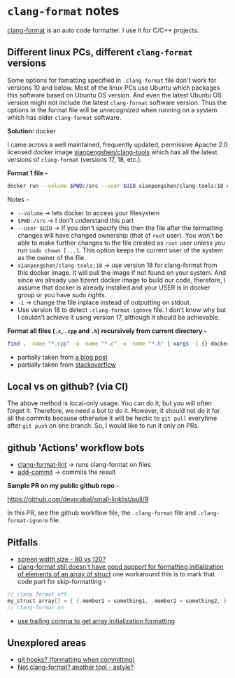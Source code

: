 # `clang-format` notes

[clang-format](https://clang.llvm.org/docs/ClangFormat.html) is an auto code formatter. I use it for C/C++ projects.


## Different linux PCs, different `clang-format` versions 

Some options for fomatting specified in `.clang-format` file don't work for versions 10 and below. Most of the linux PCs use Ubuntu which packages this software based on Ubuntu OS version. And even the latest Ubuntu OS version might not include the latest `clang-format` software version. Thus the options in the format file will be *unrecognized* when running on a system which has older `clang-format` software.

**Solution:** docker

I came across a well maintained, frequently updated, permissive Apache 2.0 licensed docker image [xianpengshen/clang-tools](https://hub.docker.com/r/xianpengshen/clang-tools) which has all the latest versions of `clang-format` (versions 17, 18, etc.).


**Format 1 file -**

```bash
docker run --volume $PWD:/src --user $UID xianpengshen/clang-tools:18 clang-format -i list.c
```

Notes -  

- `--volume` -> lets docker to access your filesystem
- `$PWD:/src` -> I don't understand this part
- `--user $UID` -> If you don't specify this then the file after the formatting changes will have changed ownership (that of `root` user). You won't be able to make further changes to the file created as `root` user unless you run `sudo chown [...]`. This option keeps the current user of the system as the owner of the file.
- `xianpengshen/clang-tools:18` -> use version 18 for clang-format from this docker image. It will pull the image if not found on your system. And since we already use tizenrt docker image to build our code, therefore, I assume that docker is already installed and your USER is in docker group or you have sudo rights.
- `-i` -> change the file inplace instead of outputting on stdout.
- Use version 18 to detect `.clang-format-ignore` file. I don't know why but I couldn't achieve it using version 17, although it should be achievable.


**Format all files (`.c`, `.cpp` and `.h`) recursively from current directory -**

```bash
find . -name "*.cpp" -o -name "*.c" -o -name "*.h" | xargs -I {} docker run --volume $PWD:/src --user $UID xianpengshen/clang-tools:17 clang-format -i {}
```

- partially taken from [a blog post](https://learn.adafruit.com/the-well-automated-arduino-library/formatting-with-clang-format)
- partially taken from [stackoverflow](https://stackoverflow.com/questions/74195381/how-to-avoid-changing-ownership-of-every-file-in-a-volume-when-starting-a-docker)


## Local vs on github? (via CI)

The above method is local-only usage. You can do it, but you will often forget it. Therefore, we need a bot to do it. However, it should not do it for all the commits because otherwise it will be hectic to `git pull` everytime after `git push` on one branch. So, I would like to run it only on PRs.

## github 'Actions' workflow bots

- [clang-format-lint](https://github.com/marketplace/actions/clang-format-lint) -> runs clang-format on files
- [add-commit](https://github.com/marketplace/actions/add-commit) -> commits the result

**Sample PR on my public github repo** -  

https://github.com/devprabal/small-linklist/pull/9

In this PR, see the github workflow file, the `.clang-format` file and `.clang-format-ignore` file.


## Pitfalls

- [screen width size - 80 vs 120?](https://stackoverflow.com/questions/578059/studies-on-optimal-code-width)
- [clang-format still doesn't have good support for formatting initialization of elements of an array of struct](https://stackoverflow.com/questions/75802704/clang-format-always-indent-struct-initiallizers)
one workaround this is to mark that code part for skip-formatting -  

```c
// clang-format off
my_struct array[] = { {.member1 = something1, .member2 = something2, }, {.member1 = otherthing1, .member2 = otherthing2, },  };
// clang-format on
```

- [use trailing comma to get array initialization formatting](https://github.com/llvm/llvm-project/issues/61533)

## Unexplored areas

- [git hooks? (formatting when committing)](https://github.com/audiohacked/git-clang-format)
- [Not clang-format? another tool - astyle?](https://astyle.sourceforge.net/)
